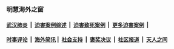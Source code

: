
### 明慧海外之窗

####  [武汉肺炎](indexes/365.md?t=04180000) &nbsp;|&nbsp;  [迫害案例综述](indexes/328.md?t=04180000) &nbsp;|&nbsp; [迫害致死案例](indexes/277.md?t=04180000)  &nbsp;|&nbsp; [更多迫害案例](indexes/81.md?t=04180000)  &nbsp;|&nbsp; 
####  [时事评论](indexes/19.md?t=04180000) &nbsp;|&nbsp; [海外简讯](indexes/245.md?t=04180000)&nbsp;|&nbsp;  [社会支持](indexes/140.md?t=04180000) &nbsp;|&nbsp; [褒奖决议](indexes/282.md?t=04180000) &nbsp;|&nbsp; [社区报道](indexes/91.md?t=04180000)  &nbsp;|&nbsp; [天人之间](indexes/78.md?t=04180000) 

